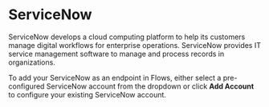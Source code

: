 # ServiceNow

ServiceNow develops a cloud computing platform to help its customers manage digital workflows for enterprise operations. ServiceNow provides IT service management software to manage and process records in organizations.

To add your ServiceNow as an endpoint in Flows, either select a pre-configured ServiceNow account from the dropdown or click **Add Account** to configure your existing ServiceNow account.
